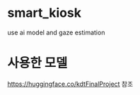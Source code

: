 # smart_kiosk
use ai model and gaze estimation



# 사용한 모델

https://huggingface.co/kdtFinalProject 참조
